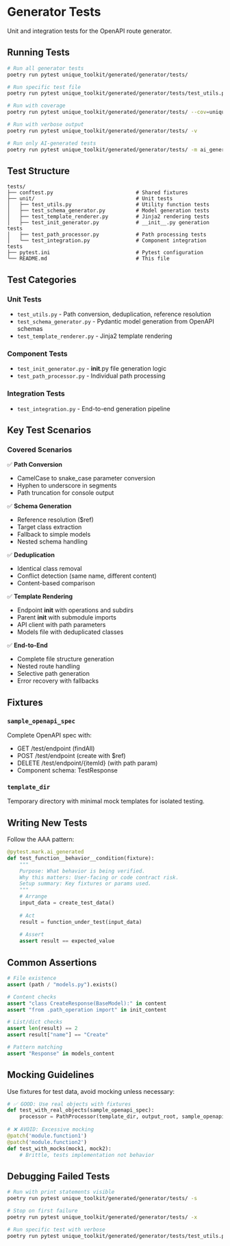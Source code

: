 # Generator Tests

Unit and integration tests for the OpenAPI route generator.

## Running Tests

```bash
# Run all generator tests
poetry run pytest unique_toolkit/generated/generator/tests/

# Run specific test file
poetry run pytest unique_toolkit/generated/generator/tests/test_utils.py

# Run with coverage
poetry run pytest unique_toolkit/generated/generator/tests/ --cov=unique_toolkit.generated.generator

# Run with verbose output
poetry run pytest unique_toolkit/generated/generator/tests/ -v

# Run only AI-generated tests
poetry run pytest unique_toolkit/generated/generator/tests/ -m ai_generated
```

## Test Structure

```
tests/
├── conftest.py                           # Shared fixtures
├── unit/                                 # Unit tests
│   ├── test_utils.py                     # Utility function tests
│   ├── test_schema_generator.py          # Model generation tests
│   ├── test_template_renderer.py         # Jinja2 rendering tests
│   ├── test_init_generator.py            # __init__.py generation tests
│   ├── test_path_processor.py            # Path processing tests
│   └── test_integration.py               # Component integration tests
├── pytest.ini                            # Pytest configuration
└── README.md                             # This file
```

## Test Categories

### Unit Tests
- `test_utils.py` - Path conversion, deduplication, reference resolution
- `test_schema_generator.py` - Pydantic model generation from OpenAPI schemas
- `test_template_renderer.py` - Jinja2 template rendering

### Component Tests  
- `test_init_generator.py` - __init__.py file generation logic
- `test_path_processor.py` - Individual path processing

### Integration Tests
- `test_integration.py` - End-to-end generation pipeline

## Key Test Scenarios

### Covered Scenarios

✅ **Path Conversion**
- CamelCase to snake_case parameter conversion
- Hyphen to underscore in segments
- Path truncation for console output

✅ **Schema Generation**
- Reference resolution ($ref)
- Target class extraction
- Fallback to simple models
- Nested schema handling

✅ **Deduplication**
- Identical class removal
- Conflict detection (same name, different content)
- Content-based comparison

✅ **Template Rendering**
- Endpoint __init__ with operations and subdirs
- Parent __init__ with submodule imports
- API client with path parameters
- Models file with deduplicated classes

✅ **End-to-End**
- Complete file structure generation
- Nested route handling
- Selective path generation
- Error recovery with fallbacks

## Fixtures

### `sample_openapi_spec`
Complete OpenAPI spec with:
- GET /test/endpoint (findAll)
- POST /test/endpoint (create with $ref)
- DELETE /test/endpoint/{itemId} (with path param)
- Component schema: TestResponse

### `template_dir`
Temporary directory with minimal mock templates for isolated testing.

## Writing New Tests

Follow the AAA pattern:

```python
@pytest.mark.ai_generated  
def test_function__behavior__condition(fixture):
    """
    Purpose: What behavior is being verified.
    Why this matters: User-facing or code contract risk.
    Setup summary: Key fixtures or params used.
    """
    # Arrange
    input_data = create_test_data()
    
    # Act
    result = function_under_test(input_data)
    
    # Assert
    assert result == expected_value
```

## Common Assertions

```python
# File existence
assert (path / "models.py").exists()

# Content checks
assert "class CreateResponse(BaseModel):" in content
assert "from .path_operation import" in init_content

# List/dict checks
assert len(result) == 2
assert result["name"] == "Create"

# Pattern matching
assert "Response" in models_content
```

## Mocking Guidelines

Use fixtures for test data, avoid mocking unless necessary:

```python
# ✅ GOOD: Use real objects with fixtures
def test_with_real_objects(sample_openapi_spec):
    processor = PathProcessor(template_dir, output_root, sample_openapi_spec)
    
# ❌ AVOID: Excessive mocking
@patch('module.function1')
@patch('module.function2')  
def test_with_mocks(mock1, mock2):
    # Brittle, tests implementation not behavior
```

## Debugging Failed Tests

```bash
# Run with print statements visible
poetry run pytest unique_toolkit/generated/generator/tests/ -s

# Stop on first failure
poetry run pytest unique_toolkit/generated/generator/tests/ -x

# Run specific test with verbose
poetry run pytest unique_toolkit/generated/generator/tests/test_utils.py::TestTruncatePath::test_truncate_path__adds_ellipsis__when_too_long -v
```

